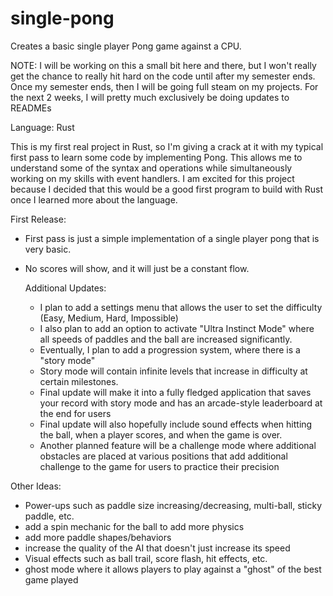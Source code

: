 # single-pong
Creates a basic single player Pong game against a CPU.

NOTE: I will be working on this a small bit here and there, but I won't really get the chance to really hit hard on the code until after my semester ends. Once my semester ends, then I will be going full steam on my projects. For the next 2 weeks, I will pretty much exclusively be doing updates to READMEs

Language: Rust

This is my first real project in Rust, so I'm giving a crack at it with my typical first pass to learn some code by implementing Pong. This allows me to understand some of the syntax and operations while simultaneously working on my skills with event handlers. I am excited for this project because I decided that this would be a good first program to build with Rust once I learned more about the language.

First Release:
- First pass is just a simple implementation of a single player pong that is very basic.
- No scores will show, and it will just be a constant flow.

  Additional Updates:
  - I plan to add a settings menu that allows the user to set the difficulty (Easy, Medium, Hard, Impossible)
  - I also plan to add an option to activate "Ultra Instinct Mode" where all speeds of paddles and the ball are increased significantly.
  - Eventually, I plan to add a progression system, where there is a "story mode"
  - Story mode will contain infinite levels that increase in difficulty at certain milestones.
  - Final update will make it into a fully fledged application that saves your record with story mode and has an arcade-style leaderboard at the end for users
  - Final update will also hopefully include sound effects when hitting the ball, when a player scores, and when the game is over.
  - Another planned feature will be a challenge mode where additional obstacles are placed at various positions that add additional challenge to the game for users to practice their precision

Other Ideas:
- Power-ups such as paddle size increasing/decreasing, multi-ball, sticky paddle, etc.
- add a spin mechanic for the ball to add more physics
- add more paddle shapes/behaviors
- increase the quality of the AI that doesn't just increase its speed
- Visual effects such as ball trail, score flash, hit effects, etc.
- ghost mode where it allows players to play against a "ghost" of the best game played
